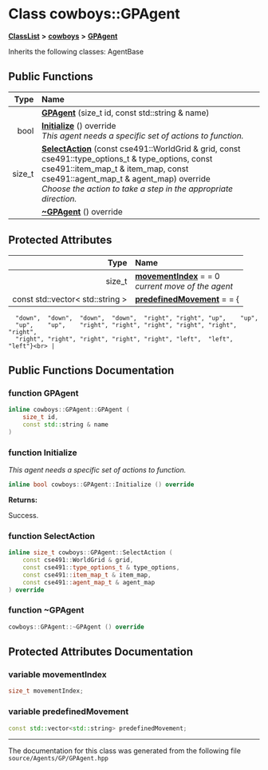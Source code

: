 

# Class cowboys::GPAgent



[**ClassList**](annotated.md) **>** [**cowboys**](namespacecowboys.md) **>** [**GPAgent**](classcowboys_1_1_g_p_agent.md)








Inherits the following classes: AgentBase


































## Public Functions

| Type | Name |
| ---: | :--- |
|   | [**GPAgent**](#function-gpagent) (size\_t id, const std::string & name) <br> |
|  bool | [**Initialize**](#function-initialize) () override<br>_This agent needs a specific set of actions to function._  |
|  size\_t | [**SelectAction**](#function-selectaction) (const cse491::WorldGrid & grid, const cse491::type\_options\_t & type\_options, const cse491::item\_map\_t & item\_map, const cse491::agent\_map\_t & agent\_map) override<br>_Choose the action to take a step in the appropriate direction._  |
|   | [**~GPAgent**](#function-gpagent) () override<br> |








## Protected Attributes

| Type | Name |
| ---: | :--- |
|  size\_t | [**movementIndex**](#variable-movementindex)   = = 0<br>_current move of the agent_  |
|  const std::vector&lt; std::string &gt; | [**predefinedMovement**](#variable-predefinedmovement)   = = {
      "down",  "down",  "down",  "down",  "right", "right", "up",    "up",
      "up",    "up",    "right", "right", "right", "right", "right", "right",
      "right", "right", "right", "right", "right", "left",  "left",  "left"}<br> |




















## Public Functions Documentation




### function GPAgent 

```C++
inline cowboys::GPAgent::GPAgent (
    size_t id,
    const std::string & name
) 
```






### function Initialize 

_This agent needs a specific set of actions to function._ 
```C++
inline bool cowboys::GPAgent::Initialize () override
```





**Returns:**

Success. 





        



### function SelectAction 

```C++
inline size_t cowboys::GPAgent::SelectAction (
    const cse491::WorldGrid & grid,
    const cse491::type_options_t & type_options,
    const cse491::item_map_t & item_map,
    const cse491::agent_map_t & agent_map
) override
```






### function ~GPAgent 

```C++
cowboys::GPAgent::~GPAgent () override
```



## Protected Attributes Documentation




### variable movementIndex 

```C++
size_t movementIndex;
```






### variable predefinedMovement 

```C++
const std::vector<std::string> predefinedMovement;
```




------------------------------
The documentation for this class was generated from the following file `source/Agents/GP/GPAgent.hpp`

